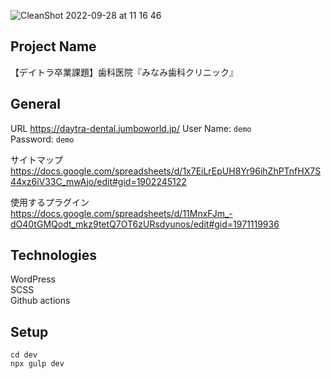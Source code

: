 ![CleanShot 2022-09-28 at 11 16 46](https://user-images.githubusercontent.com/76928095/192672351-5178b370-126d-40a6-850d-2badb15817b2.png)

## Project Name
 【デイトラ卒業課題】歯科医院『みなみ歯科クリニック』
## General
URL
https://daytra-dental.jumboworld.jp/
User Name: `demo`  
Password: `demo`  

サイトマップ  
https://docs.google.com/spreadsheets/d/1x7EiLrEpUH8Yr96ihZhPTnfHX7S44xz6iV33C_mwAjo/edit#gid=1902245122  

使用するプラグイン  
https://docs.google.com/spreadsheets/d/11MnxFJm_-dO40tGMQodt_mkz9tetQ7OT6zURsdyunos/edit#gid=1971119936


## Technologies
WordPress  
SCSS  
Github actions

## Setup
```
cd dev
npx gulp dev
```
